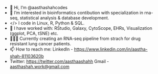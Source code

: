 - 👋 Hi, I’m @aasthashahcodes
- 👀 I’m interested in bioinformatics contibution with specialization in rna-seq, statistical analysis & database development.
- </> I code in Linux, R, Python & SQL.
- 👾 I have worked with: RStudio, Galaxy, CytoScope, EHRs, Visualization (ggplot, PCA, tSNE) etc.
- 👩🏻‍🔬 Currently creating an RNA-seq pipeline from strach for drug resistant lung cancer patients.
- 📫 How to reach me: LinkedIn - https://www.linkedin.com/in/aastha-shah-81103620b 
- Twitter: https://twitter.com/aasthaashahh
                       Gmail - aasthashah.work@gmail.com
<!---
aasthashahcodes/aasthashahcodes is a ✨ special ✨ repository because its `README.md` (this file) appears on your GitHub profile.
You can click the Preview link to take a look at your changes.
--->
